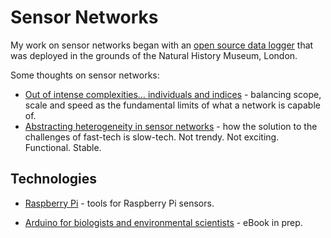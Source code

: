 # Sensor Networks

My work on sensor networks began with an [open source data logger](https://doi.org/10.3897/BDJ.2.e1059) that was deployed in the grounds of the Natural History Museum, London.

Some thoughts on sensor networks:

- [Out of intense complexities… individuals and indices](https://medium.ebaker.me.uk/out-of-intense-complexities-individuals-and-indices-46df4e962c9b) - balancing scope, scale and speed as the fundamental limits of what a network is capable of.
- [Abstracting heterogeneity in sensor networks](https://medium.ebaker.me.uk/sensor-networks-1-abstracting-heterogeneity-319c0c41c9fa) - how the solution to the challenges of fast-tech is slow-tech. Not trendy. Not exciting. Functional. Stable.

## Technologies

- [Raspberry Pi](/raspberrypi) - tools for Raspberry Pi sensors.

- [Arduino for biologists and environmental scientists](https://arduino.wildlife.systems) - eBook in prep.
